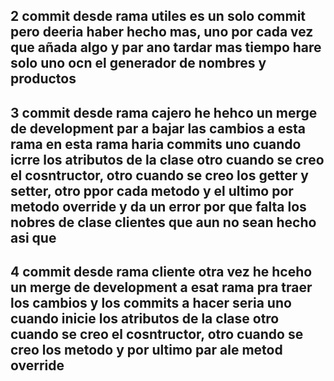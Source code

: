 ##  2 commit desde rama utiles es un solo commit pero deeria haber hecho mas, uno por cada vez que añada algo y par ano tardar mas tiempo hare solo uno ocn el generador de nombres y productos

## 3 commit desde rama cajero he hehco un merge de development par a bajar las cambios a esta rama en esta rama haria commits uno cuando icrre los atributos de la clase otro cuando se creo el cosntructor, otro cuando se creo los getter y setter, otro ppor cada metodo y el ultimo por metodo override y da un error por que falta los nobres de clase clientes que aun no sean hecho asi que  

## 4 commit desde rama cliente otra vez he hceho un merge de development a esat rama pra traer los cambios y los commits a hacer seria uno cuando inicie los atributos de la clase otro cuando se creo el cosntructor, otro cuando se creo los metodo y por ultimo par ale metod override 